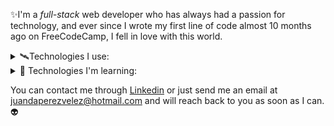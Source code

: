 ✨I'm a _full-stack_ web developer who has always had a passion for technology, and ever since I wrote my first line of code almost 10 months ago on FreeCodeCamp, I fell in love with this world.

<details>
<summary>🛰️Technologies I use: </summary>
- JavaScrip
- React.js
- Next.js
- Node.js
- Talwind CSS
- PostgreSQL
- Sequelize
- Prisma ORM
- Express
- GIT
</details>

<details>
<summary>🚡 Technologies I'm learning:</summary>
- TypeScript
- Bootstrap
</details>

You can contact me through [Linkedin](www.linkedin.com/in/juan-david-pérez-vélez-276090184) or just send me an email at juandaperezvelez@hotmail.com and will reach back to you as soon as I can.👽







<!--
**juand2295/juand2295** is a ✨ _special_ ✨ repository because its `README.md` (this file) appears on your GitHub profile.

Here are some ideas to get you started:

- 🔭 I’m currently working on ...
- 🌱 I’m currently learning ...
- 👯 I’m looking to collaborate on ...
- 🤔 I’m looking for help with ...
- 💬 Ask me about ...
- 📫 How to reach me: ...
- 😄 Pronouns: ...
- ⚡ Fun fact: ...
-->
